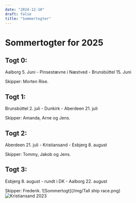```yaml
---
date: "2024-12-10"
draft: false
title: "Sommertogter"
---
```


# Sommertogter for 2025

## Togt 0:

Aalborg 5. Juni - Pinsestævne i Næstved - Brunsbüttel 15. Juni

Skipper: Morten Rise.

## Togt 1:

Brunsbüttel 2. juli - Dunkirk - Aberdeen 21. juli

Skipper: Amanda, Arne og Jens.

## Togt 2:

Aberdeen 21. juli - Kristiansand - Esbjerg 8. august

Skipper: Tommy, Jakob og Jens.

## Togt 3:

Esbjerg 8. august - rundt i DK - Aalborg 22. august

Skipper: Frederik.
![Sommertogt](/img/Tall ship race.png)
![Kristiansand 2023](/img/kristiansand2023.jpg)
